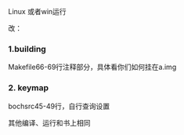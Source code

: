 Linux 或者win运行

改：

### 1.building

Makefile66-69行注释部分，具体看你们如何挂在a.img

### 2. keymap

bochsrc45-49行，自行查询设置



其他编译、运行和书上相同

